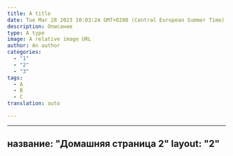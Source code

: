 ```yaml
---
title: A title
date: Tue Mar 28 2023 10:03:24 GMT+0200 (Central European Summer Time)
description: Описание
type: A type
image: A relative image URL
author: An author
categories:
  - "1"
  - "2"
  - "3"
tags:
  - A
  - B
  - C
translation: auto

---
```

---
название: "Домашняя страница 2"
layout: "2"
---